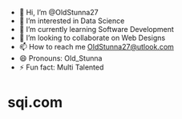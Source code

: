 - 👋 Hi, I’m @OldStunna27
- 👀 I’m interested in Data Science
- 🌱 I’m currently learning Software Development
- 💞️ I’m looking to collaborate on Web Designs
- 📫 How to reach me OldStunna27@utlook.com
- 😄 Pronouns: Old_Stunna
- ⚡ Fun fact: Multi Talented

<!---
OldStunna27/OldStunna27 is a ✨ special ✨ repository because its `README.md` (this file) appears on your GitHub profile.
You can click the Preview link to take a look at your changes.
--->
# sqi.com
